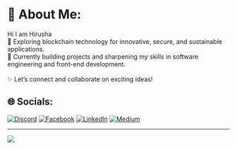 # 💫 About Me:
Hi I am Hirusha 
<br>🔗 Exploring blockchain technology for innovative, secure, and sustainable applications.<br>🌱 Currently building projects and sharpening my skills in software engineering and front-end development.<br><br>✨ Let’s connect and collaborate on exciting ideas!


## 🌐 Socials:
[![Discord](https://img.shields.io/badge/Discord-%237289DA.svg?logo=discord&logoColor=white)](https://discord.gg/ov3rkill404) [![Facebook](https://img.shields.io/badge/Facebook-%231877F2.svg?logo=Facebook&logoColor=white)](https://facebook.com/HirushaDheemantha) [![LinkedIn](https://img.shields.io/badge/LinkedIn-%230077B5.svg?logo=linkedin&logoColor=white)](https://linkedin.com/in/https://www.linkedin.com/in/hirusha-dheemantha/) [![Medium](https://img.shields.io/badge/Medium-12100E?logo=medium&logoColor=white)](https://medium.com/@hirushadheemantha) 

---
[![](https://visitcount.itsvg.in/api?id=HirushaDheemantha&icon=0&color=0)](https://visitcount.itsvg.in)

